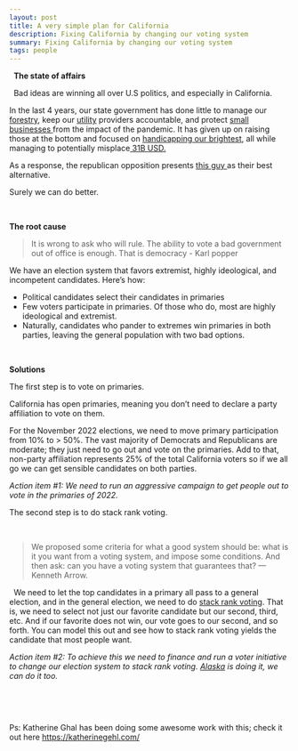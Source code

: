 ```yaml
---
layout: post
title: A very simple plan for California
description: Fixing California by changing our voting system
summary: Fixing California by changing our voting system
tags: people
---
```


&nbsp;
**The state of affairs** 

&nbsp; 
Bad ideas are winning all over U.S politics, and especially in California. 

In the last 4 years, our state government has done little to manage our [forestry](https://calmatters.org/commentary/2021/08/wildfires-newsom-recall-forest-service/), keep our [utility](https://www.abc10.com/article/news/local/abc10-originals/newsom-pge-protection/103-65ca1d41-8efe-45b4-87bc-0cdecc714378) providers accountable, and protect [small businesses ](https://calmatters.org/economy/2021/07/california-small-business/)from the impact of the pandemic. It has given up on raising those at the bottom and focused on [handicapping our brightest](https://calmatters.org/commentary/2021/08/californias-proposed-new-math-curriculum-defies-logic/), all while managing to potentially misplace[ 31B  USD.](https://www.politifact.com/factchecks/2018/jun/01/gavin-newsom/did-john-chiang-lose-track-31-billion-californias-/)

As a response, the republican opposition presents [this guy ](https://www.nbcnews.com/politics/elections/how-larry-elder-upended-california-recall-n1277815)as their best alternative.

Surely we can do better. 

&nbsp; 

**The root cause** 
&nbsp;

> It is wrong to ask who will rule. The ability to vote a bad government out of office is enough. That is democracy - Karl popper 
&nbsp; 

We have an election system that favors extremist, highly ideological, and incompetent candidates. Here’s how:
&nbsp;  
* Political candidates select their candidates in primaries 
* Few voters participate in primaries. Of those who do, most are highly ideological and extremist.
* Naturally, candidates who pander to extremes win primaries in both parties, leaving the general population with two bad options.

&nbsp;   

**Solutions**
&nbsp;   

The first step is to vote on primaries. 

California has open primaries, meaning you don’t need to declare a party affiliation to vote on them.

For the November 2022 elections, we need to move primary participation from 10% to > 50%. The vast majority of Democrats and Republicans are moderate; they just need to go out and vote on the primaries. Add to that, non-party affiliation represents 25% of the total California voters so if we all go we can get sensible candidates on both parties. 

*Action item #1:  We need to run an aggressive campaign to get people out to vote in the primaries of 2022.*
&nbsp; 

The second step is to do stack rank voting.

&nbsp; 
> We proposed some criteria for what a good system should be: what is it you want from a voting system, and impose some conditions. And then ask: can you have a voting system that guarantees that? — Kenneth Arrow. 

&nbsp; 
We need to let the top candidates in a primary all pass to a general election, and in the general election, we need to do [stack rank voting](https://ballotpedia.org/Ranked-choice_voting_(RCV)). That is, we need to select not just our favorite candidate but our second, third, etc. And if our favorite does not win, our vote goes to our second, and so forth. You can model this out and see how to stack rank voting yields the candidate that most people want. 

*Action item #2: To achieve this we need to finance and run a voter initiative to change our election system to stack rank voting. [Alaska](https://www.elections.alaska.gov/Core/RCV.php) is doing it, we can do it too.*

&nbsp; 

&nbsp; 


Ps: Katherine Ghal has been doing some awesome work with this; check it out here https://katherinegehl.com/
